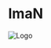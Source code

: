 # ImaN
![Logo](https://github.com/declaudefrancois/ImaN/assets/81987699/ae628f69-c67e-4cde-8952-d3863f64fdf2)
